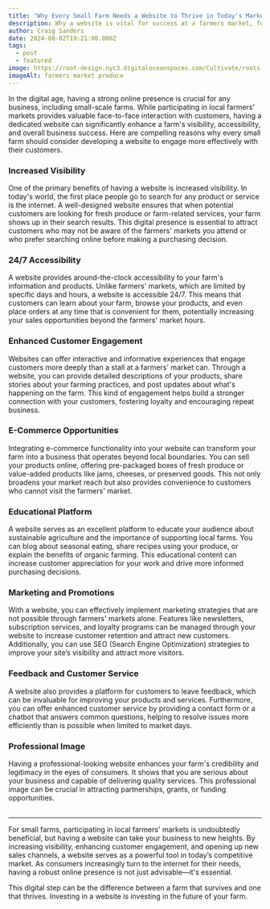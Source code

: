 ```yaml
---
title: "Why Every Small Farm Needs a Website to Thrive in Today's Market"
description: Why a website is vital for success at a farmers market, for Saturday and beyond.
author: Craig Sanders
date: 2024-08-02T19:21:00.000Z
tags:
  - post
  - featured
image: https://root-design.nyc3.digitaloceanspaces.com/Cultivate/roots-vegetable-table-sale-grocery-store-market_23-2148209840%20(1).webp
imageAlt: farmers market produce
---
```


In the digital age, having a strong online presence is crucial for any business, including small-scale farms. While participating in local farmers' markets provides valuable face-to-face interaction with customers, having a dedicated website can significantly enhance a farm's visibility, accessibility, and overall business success. Here are compelling reasons why every small farm should consider developing a website to engage more effectively with their customers.

### Increased Visibility

One of the primary benefits of having a website is increased visibility. In today's world, the first place people go to search for any product or service is the internet. A well-designed website ensures that when potential customers are looking for fresh produce or farm-related services, your farm shows up in their search results. This digital presence is essential to attract customers who may not be aware of the farmers' markets you attend or who prefer searching online before making a purchasing decision.

### 24/7 Accessibility

A website provides around-the-clock accessibility to your farm's information and products. Unlike farmers' markets, which are limited by specific days and hours, a website is accessible 24/7. This means that customers can learn about your farm, browse your products, and even place orders at any time that is convenient for them, potentially increasing your sales opportunities beyond the farmers' market hours.

### Enhanced Customer Engagement

Websites can offer interactive and informative experiences that engage customers more deeply than a stall at a farmers' market can. Through a website, you can provide detailed descriptions of your products, share stories about your farming practices, and post updates about what's happening on the farm. This kind of engagement helps build a stronger connection with your customers, fostering loyalty and encouraging repeat business.

### E-Commerce Opportunities
Integrating e-commerce functionality into your website can transform your farm into a business that operates beyond local boundaries. You can sell your products online, offering pre-packaged boxes of fresh produce or value-added products like jams, cheeses, or preserved goods. This not only broadens your market reach but also provides convenience to customers who cannot visit the farmers' market.

### Educational Platform

A website serves as an excellent platform to educate your audience about sustainable agriculture and the importance of supporting local farms. You can blog about seasonal eating, share recipes using your produce, or explain the benefits of organic farming. This educational content can increase customer appreciation for your work and drive more informed purchasing decisions.

### Marketing and Promotions

With a website, you can effectively implement marketing strategies that are not possible through farmers' markets alone. Features like newsletters, subscription services, and loyalty programs can be managed through your website to increase customer retention and attract new customers. Additionally, you can use SEO (Search Engine Optimization) strategies to improve your site’s visibility and attract more visitors.

### Feedback and Customer Service

A website also provides a platform for customers to leave feedback, which can be invaluable for improving your products and services. Furthermore, you can offer enhanced customer service by providing a contact form or a chatbot that answers common questions, helping to resolve issues more efficiently than is possible when limited to market days.

### Professional Image

Having a professional-looking website enhances your farm's credibility and legitimacy in the eyes of consumers. It shows that you are serious about your business and capable of delivering quality services. This professional image can be crucial in attracting partnerships, grants, or funding opportunities.
<br>
<br>
***

For small farms, participating in local farmers' markets is undoubtedly beneficial, but having a website can take your business to new heights. By increasing visibility, enhancing customer engagement, and opening up new sales channels, a website serves as a powerful tool in today’s competitive market. As consumers increasingly turn to the internet for their needs, having a robust online presence is not just advisable—it's essential.

This digital step can be the difference between a farm that survives and one that thrives. Investing in a website is investing in the future of your farm.